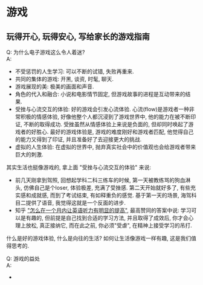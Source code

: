 # 游戏

## 玩得开心, 玩得安心, 写给家长的游戏指南

Q: 为什么电子游戏这么令人着迷?  
A:  

- 不受惩罚的人生学习: 可以不断的试错, 失败再重来.  
- 共同的集体的游戏: 开黑, 谈资, 时髦, 聊天.  
- 游戏展现的美: 极美的画面和声音.  
- 角色的代入和融合: 小说和电影情节固定, 但游戏故事的进程是互动带来的结果.  
- 受挫与心流交互的体验: 好的游戏会引发心流体验. 心流(flow)是游戏者一种非常积极的情感体验, 好像他整个人都沉浸到了游戏世界中, 他的能力在被不断印证, 不断的取得成功. 受挫虽然从情感体验上来说是负面的, 但却同时唤起了游戏者的好胜心. 最好的游戏体验是, 游戏的难度刚好和游戏者匹配, 他觉得自己的能力又得到了印证, 并且准备好了去迎接更大的挑战.  
- 虚拟的人生体验: 在虚拟的世界中, 抛弃真实社会中的价值观也会给游戏者带来巨大的刺激.  

其实生活也挺像游戏的, 拿上面 "受挫与心流交互的体验" 来说:  

- 前几天刚拿到驾照, 回想起学科二科三练车的时候, 第一天被教练骂的狗血淋头, 仿佛自己是个loser, 体验极差, 充满了受挫感. 第二天开始就好多了, 有些充实感和成就感, 而到了考试结束, 有如释重负的感觉. 基于第一天的场景, 海驾科目二提供了语音, 我觉得这就是一个反面的进步. 
- 知乎 ["怎么在一个月内让英语听力有明显的提高"](https://www.zhihu.com/question/24706380), 最高赞同的答案中说: 学习可以是有趣的, 但前提是自己找到合适的学习方法, 并且取得了成效后, 你才会心理上放松, 真正接纳它, 而在此之前, 你必须"受虐", 在精神上接受学习的吊打.  

什么是好的游戏体验, 什么是向往的生活? 如何让生活像游戏一样有趣, 这是我们值得思考的.  

Q: 游戏的益处  
A:  

- 